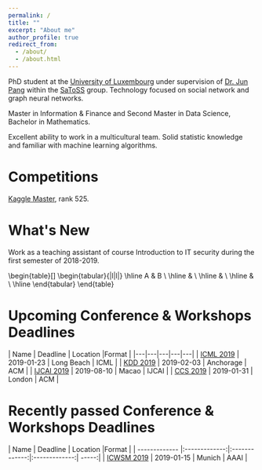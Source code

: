 ```yaml
---
permalink: /
title: ""
excerpt: "About me"
author_profile: true
redirect_from: 
  - /about/
  - /about.html
---
```


PhD student at the [University of Luxembourg](https://wwwen.uni.lu/) under supervision of [Dr. Jun Pang](http://satoss.uni.lu/members/jun/) within the [SaToSS](http://satoss.uni.lu/) group. Technology focused on social network and graph neural networks.

Master in Information & Finance and Second Master in Data Science, Bachelor in Mathematics.

Excellent ability to work in a multicultural team. 
Solid statistic knowledge and familiar with machine learning algorithms. 

Competitions
======
[Kaggle Master](https://www.kaggle.com/zhiqiangzhong), rank 525.

What's New
======
Work as a teaching assistant of course Introduction to IT security during the first semester of 2018-2019.

\begin{table}[]
\begin{tabular}{|l|l|}
\hline
A & B \\ \hline
  &   \\ \hline
  &   \\ \hline
  &   \\ \hline
\end{tabular}
\end{table}

Upcoming Conference & Workshops Deadlines
======
| Name          | Deadline      | Location      |Format |
|---|---|---|---|---|
| [ICML 2019](https://icml.cc/) |  2019-01-23 | Long Beach | ICML |
| [KDD 2019](https://www.kdd.org/kdd2019/) | 2019-02-03 | Anchorage | ACM |
| [IJCAI 2019](http://ijcai19.org/) | 2019-08-10 | Macao | IJCAI |
| [CCS 2019](http://ccs2019.sigsac.org/) | 2019-01-31 | London | ACM |

Recently passed Conference & Workshops Deadlines
======
| Name          | Deadline      | Location      |Format |
| ------------- |:-------------:|:-------------:|:-------------:| -----:|
| [ICWSM 2019](https://www.icwsm.org/2019/index.php) |  2019-01-15 | Munich | AAAI |
